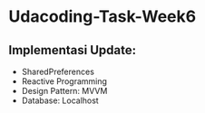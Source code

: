 # Udacoding-Task-Week6

## Implementasi Update:
- SharedPreferences
- Reactive Programming
- Design Pattern: MVVM
- Database: Localhost
